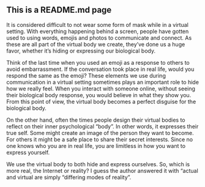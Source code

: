 ## This is a README.md page

It is considered difficult to not wear some form of mask while in a virtual setting. With everything happening behind a screen, people have gotten used to using words, emojis and photos to communicate and connect. As these are all part of the virtual body we create, they’ve done us a huge favor, whether it’s hiding or expressing our biological body.

Think of the last time when you used an emoji as a response to others to avoid embarrassment. If the conversation took place in real life, would you respond the same as the emoji? These elements we use during communication in a virtual setting sometimes plays an important role to hide how we really feel. When you interact with someone online, without seeing their biological body response, you would believe in what they show you. From this point of view, the virtual body becomes a perfect disguise for the biological body.

On the other hand, often the times people design their virtual bodies to reflect on their inner psychological “body”. In other words, it expresses their true self. Some might create an image of the person they want to become. For others it might be a safe place to share their secret interests. Since no one knows who you are in real life, you are limitless in how you want to express yourself.

We use the virtual body to both hide and express ourselves. So, which is more real, the Internet or reality? I guess the author answered it with “actual and virtual are simply “differing modes of reality”.

